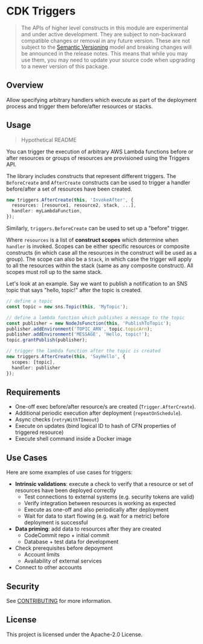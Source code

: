 # CDK Triggers

> The APIs of higher level constructs in this module are experimental and under active development.
> They are subject to non-backward compatible changes or removal in any future version. These are
> not subject to the [Semantic Versioning](https://semver.org/) model and breaking changes will be
> announced in the release notes. This means that while you may use them, you may need to update
> your source code when upgrading to a newer version of this package.

## Overview

Allow specifying arbitrary handlers which execute as part of the deployment process and trigger them before/after resources or stacks.

## Usage

> Hypothetical README

You can trigger the execution of arbitrary AWS Lambda functions before or after resources or groups of resources are provisioned using the Triggers API.

The library includes constructs that represent different triggers. The `BeforeCreate` and `AfterCreate` constructs can be used to trigger a handler before/after a set of resources have been created.

```ts
new triggers.AfterCreate(this, 'InvokeAfter', {
  resources: [resource1, resource2, stack, ...],
  handler: myLambdaFunction,
});
```

Similarly, `triggers.BeforeCreate` can be used to set up a "before" trigger.

Where `resources` is a list of __construct scopes__ which determine when `handler` is invoked. Scopes can be either specific resources or composite constructs (in which case all the resources in the construct will be used as a group). The scope can also be a `Stack`, in which case the trigger will apply to all the resources within the stack (same as any composite construct). All scopes must roll up to the same stack.

Let's look at an example. Say we want to publish a notification to an SNS topic that says "hello, topic!" after the topic is created.

```ts
// define a topic
const topic = new sns.Topic(this, 'MyTopic');

// define a lambda function which publishes a message to the topic
const publisher = new NodeJsFunction(this, 'PublishToTopic');
publisher.addEnvironment('TOPIC_ARN', topic.topicArn);
publisher.addEnvironment('MESSAGE', 'Hello, topic!');
topic.grantPublish(publisher);

// trigger the lambda function after the topic is created
new triggers.AfterCreate(this, 'SayHello', {
  scopes: [topic],
  handler: publisher
});
```

## Requirements

* One-off exec before/after resource/s are created (`Trigger.AfterCreate`).
* Additional periodic execution after deployment (`repeatOnSchedule`).
* Async checks (`retryWithTImeout`)
* Execute on updates (bind logical ID to hash of CFN properties of triggered resource)
* Execute shell command inside a Docker image

## Use Cases

Here are some examples of use cases for triggers:

* **Intrinsic validations**: execute a check to verify that a resource or set of resources have been deployed correctly
  * Test connections to external systems (e.g. security tokens are valid)
  * Verify integration between resources is working as expected
  * Execute as one-off and also periodically after deployment
  * Wait for data to start flowing (e.g. wait for a metric) before deployment is successful
* **Data priming**: add data to resources after they are created
  * CodeCommit repo + initial commit
  * Database + test data for development 
* Check prerequisites before depoyment
  * Account limits
  * Availability of external services
* Connect to other accounts

## Security

See [CONTRIBUTING](CONTRIBUTING.md#security-issue-notifications) for more information.

## License

This project is licensed under the Apache-2.0 License.

